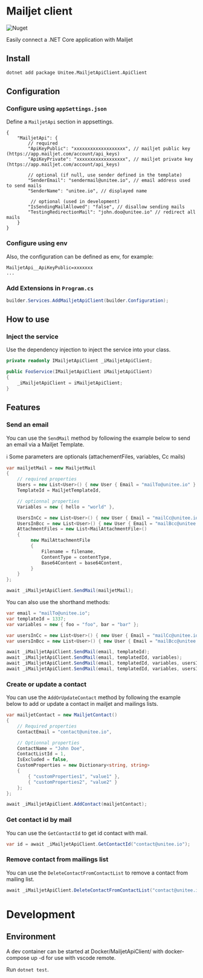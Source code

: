 # Mailjet client

![Nuget](https://img.shields.io/nuget/v/Unitee.MailjetApiClient.ApiClient?cachebuster=1)

Easily connect a .NET Core application with Mailjet

## Install

```bash
dotnet add package Unitee.MailjetApiClient.ApiClient
```

## Configuration

### Configure using `appSettings.json`

Define a `MailjetApi` section in appsettings.

```json5
{
    "MailjetApi": {
        // required
        "ApiKeyPublic": "xxxxxxxxxxxxxxxxxxx", // mailjet public key (https://app.mailjet.com/account/api_keys)
        "ApiKeyPrivate": "xxxxxxxxxxxxxxxxxx", // mailjet private key (https://app.mailjet.com/account/api_keys)
       
        // optional (if null, use sender defined in the template) 
        "SenderEmail": "sendermail@unitee.io", // email address used to send mails
        "SenderName": "unitee.io", // displayed name
       
         // optional (used in development)
        "IsSendingMailAllowed": "false", // disallow sending mails
        "TestingRedirectionMail": "john.doo@unitee.io" // redirect all mails
    }
}
```

### Configure using env

Also, the configuration can be defined as env, for example:

```
MailjetApi__ApiKeyPublic=xxxxxxx
...
```


### Add Extensions in `Program.cs`

```cs
builder.Services.AddMailjetApiClient(builder.Configuration);
```

## How to use

### Inject the service

Use the dependency injection to inject the service into your class.

```cs
private readonly IMailjetApiClient _iMailjetApiClient;

public FooService(IMailjetApiClient iMailjetApiClient)
{
    _iMailjetApiClient = iMailjetApiClient;
}
``` 

## Features

### Send an email

You can use the `SendMail` method by following the example below to send an email via a Mailjet Template.

:information_source: Some parameters are optionals (attachementFiles, variables, Cc mails)

```cs
var mailjetMail = new MailjetMail
{
    // required properties
    Users = new List<User>() { new User { Email = "mailTo@unitee.io" } },
    TemplateId = MailjetTemplateId,

    // optionnal properties
    Variables = new { hello = "world" },

    UsersInCc = new List<User>() { new User { Email = "mailCc@unitee.io" } },
    UsersInBcc = new List<User>() { new User { Email = "mailBcc@unitee.io" } },
    AttachmentFiles = new List<MailAttachmentFile>() 
    {
         new MailAttachmentFile
         {
             Filename = filename,
             ContentType = contentType,
             Base64Content = base64Content,
         }
    }
};

await _iMailjetApiClient.SendMail(mailjetMail);
```

You can also use the shorthand methods:

```cs
var email = "mailTo@unitee.io";
var templateId = 1337;
var variables = new { foo = "foo", bar = "bar" };

var usersInCc = new List<User>() { new User { Email = "mailCc@unitee.io" } };
var usersInBcc = new List<User>() { new User { Email = "mailBcc@unitee.io" } };

await _iMailjetApiClient.SendMail(email, templateId);
await _iMailjetApiClient.SendMail(email, templatedId, variables);
await _iMailjetApiClient.SendMail(email, templatedId, variables, usersInCc);
await _iMailjetApiClient.SendMail(email, templatedId, variables, usersInCc, usersInBcc);
```
    
### Create or update a contact 

You can use the `AddOrUpdateContact` method by following the example below to add or update a contact in mailjet and mailings lists.

```cs
var mailjetContact = new MailjetContact()
{
    // Required properties
    ContactEmail = "contact@unitee.io",

    // Optionnal properties
    ContactName = "John Doe",
    ContactListId = 1,
    IsExcluded = false,
    CustomProperties = new Dictionary<string, string>
    {
        { "customProperties1", "value1" },
        { "customProperties2", "value2" }
    };
};

await _iMailjetApiClient.AddContact(mailjetContact);
```

### Get contact id by mail

You can use the `GetContactId` to get id contact with mail.

```cs
var id = await _iMailjetApiClient.GetContactId("contact@unitee.io");
```
### Remove contact from mailings list

You can use the `DeleteContactFromContactList` to remove a contact from mailing list.

```cs
await _iMailjetApiClient.DeleteContactFromContactList("contact@unitee.io", "idMailingList");
```


# Development

## Environment

A dev container can be started at Docker/MailjetApiClient/ with docker-compose up -d for use with vscode remote.

Run `dotnet test`.

